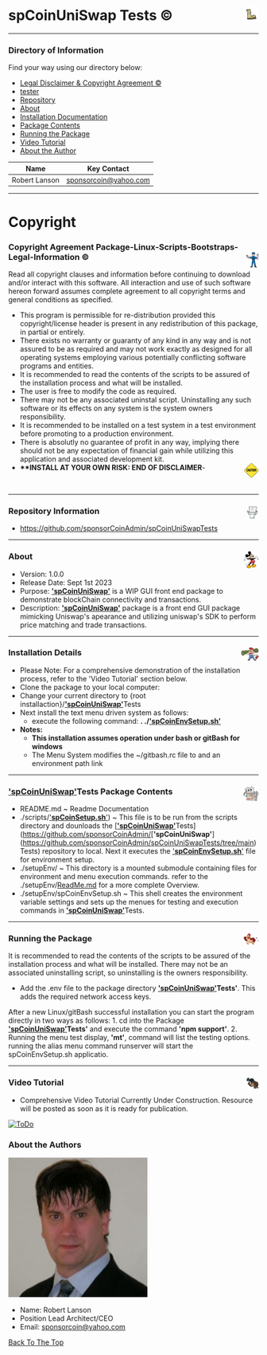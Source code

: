 # spCoinUniSwap Tests ©<img src="https://github.com/sponsorCoinAdmin/spCoinImages/blob/main/boot1.png" width="6%" align= "right">
---
### Directory of Information
Find your way using our directory below:

- [Legal Disclaimer & Copyright Agreement ©](#copyright-agreement)
- [tester](Copyright)
- [Repository](#repository-information)
- [About](#About)
- [Installation Documentation](#installation-details)
- [Package Contents](#package-contents)
- [Running the Package](#running-the-package)
- [Video Tutorial](#video-tutorial)
- [About the Author](#about-the-authors)
 
 Name  | Key Contact
------------- | -------------
Robert Lanson  | sponsorcoin@yahoo.com

 - - - -
# Copyright
### Copyright Agreement <b>Package-Linux-Scripts-Bootstraps-Legal-Information ©</b> <img src="https://github.com/sponsorCoinAdmin/spCoinImages/blob/main/policeman.png" width="5%" align= "right">

Read all copyright clauses and information before continuing to download and/or interact with this software. All interaction and use of such software hereon forward assumes complete agreement to all copyright terms and general conditions as specified. 

- This program is permissible for re-distribution provided this copyright/license header is present in any redistribution of this package, in partial or entirely.  
- There exists no warranty or guaranty of any kind in any way and is not assured to be as required and may not work exactly as designed for all operating systems employing various potentially conflicting software programs and entities.  
- It is recommended to read the contents of the scripts to be assured of the installation process and what will be installed. 
- The user is free to modify the code as required. 
- There may not be any associated uninstal script. Uninstalling any such software or its effects on any system is the system owners responsibility.
- It is recommended to be installed on a test system in a test environment before promoting to a production environment.
- There is absolutly no guarantee of profit in any way, implying there should not be any expectation of financial gain while utilizing this application and associated development kit.
- <b>**INSTALL AT YOUR OWN RISK: END OF DISCLAIMER</b><img src="https://github.com/sponsorCoinAdmin/spCoinImages/blob/main//caution.png" width="6%" align= "right">-</b>
 <BR>
 
 - - - -
### Repository Information <img src="https://github.com/sponsorCoinAdmin/spCoinImages/blob/main/repository.png" width="5%" align= "right">
- https://github.com/sponsorCoinAdmin/spCoinUniSwapTests

- - - -
### About <img src="https://github.com/sponsorCoinAdmin/spCoinImages/blob/main/aboutMickey.png" width="6%" align= "right">
- Version: 1.0.0
- Release Date: Sept 1st 2023
- Purpose: [<b>'spCoinUniSwap'</b>](https://github.com/sponsorCoinAdmin/spCoinUniSwapTests/tree/main) is a WIP GUI front end package to demonstrate blockChain connectivity and transactions.
- Description: [<b>'spCoinUniSwap'</b>](https://github.com/sponsorCoinAdmin/spCoinUniSwapTests/tree/main) package is a front end GUI package mimicking Uniswap's apearance and utilizing uniswap's SDK to perform price matching and trade transactions. 
 - - - -
### Installation Details<img src="https://github.com/sponsorCoinAdmin/spCoinImages/blob/main/installation.png" width="7%" align= "right">
- Please Note: For a comprehensive demonstration of the installation process, refer to the 'Video Tutorial' section below.
- Clone the package to your local computer:
- Change your current directory to {root installaction}/[<b>'spCoinUniSwap'</b>](https://github.com/sponsorCoinAdmin/spCoinUniSwapTests/tree/main)Tests
- Next install the text menu driven system as follows:
    - execute the following command: <b>. ./['<b>spCoinEnvSetup.sh</b>'](https://github.com/sponsorCoinAdmin/spCoinSetupEnv/blob/main/spCoinEnvSetup.sh)</b>
- <b>Notes:
    - This installation assumes operation under bash or gitBash for windows</b>
    - The Menu System modifies the ~/gitbash.rc file to and an environment path link
 - - - -
### [<b>'spCoinUniSwap'</b>](https://github.com/sponsorCoinAdmin/spCoinUniSwapTests/tree/main)Tests Package Contents<img src="https://github.com/sponsorCoinAdmin/spCoinImages/blob/main/contents.png" width="6%" align= "right">

- README.md ~ Readme Documentation
- ./scripts/['<b>spCoinSetup.sh</b>'](https://github.com/sponsorCoinAdmin/[<b>'spCoinUniSwap'</b>](https://github.com/sponsorCoinAdmin/spCoinUniSwapTests/tree/main)Tests/blob/main/scripts/spCoinSetup.sh))  ~ This file is to be run from the scripts directory and dounloads the [[<b>'spCoinUniSwap'</b>](https://github.com/sponsorCoinAdmin/spCoinUniSwapTests/tree/main)Tests](https://github.com/sponsorCoinAdmin/[<b>'spCoinUniSwap'</b>](https://github.com/sponsorCoinAdmin/spCoinUniSwapTests/tree/main)Tests) repository to local. Next it executes the ['<b>spCoinEnvSetup.sh</b>'](https://github.com/sponsorCoinAdmin/spCoinSetupEnv/blob/main/spCoinEnvSetup.sh) file for environment setup.
- ./setupEnv/ ~ This directory is a mounted submodule containing files for environment and menu execution commands. refer to the ./setupEnv/[ReadMe.md](https://github.com/sponsorCoinAdmin/spCoinSetupEnv/blob/main/README.md) for a more complete Overview.
- ./setupEnv/spCoinEnvSetup.sh ~ This shell creates the environment variable settings and sets up the menues for testing and execution commands in [<b>'spCoinUniSwap'</b>](https://github.com/sponsorCoinAdmin/spCoinUniSwapTests/tree/main)Tests.
 - - - -
### Running the Package<img src="https://github.com/sponsorCoinAdmin/spCoinImages/blob/main/running2.png" width="6%" align= "right">
It is recommended to read the contents of the scripts to be assured of the installation process and what will be installed.  There may not be an associated uninstalling script, so uninstalling is the owners responsibility.
  - Add the .env file to the package directory <b>[<b>'spCoinUniSwap'</b>](https://github.com/sponsorCoinAdmin/spCoinUniSwapTests/tree/main)Tests'</b>. This adds the required network access keys.

After a new Linux/gitBash successful installation you can start the program directly in two ways as follows:
    1. cd into the Package <b>[<b>'spCoinUniSwap'</b>](https://github.com/sponsorCoinAdmin/spCoinUniSwapTests/tree/main)Tests'</b> and execute the command <b>'npm support'</b>.
    2. Running the menu test display, <b>'mt'</b>, command will list the testing options.
       running the alias menu command runserver will start the spCoinEnvSetup.sh</b> applicatio.
 - - - -
### Video Tutorial<img src="https://github.com/sponsorCoinAdmin/spCoinImages/blob/main/video.png" width="5%" align= "right">
- Comprehensive Video Tutorial Currently Under Construction. Resource will be posted as soon as it is ready for publication.

[![ToDo](https://github.com/sponsorCoinAdmin/spCoinImages/blob/main/maxresdefault.jpg)](https://youtu.be/T_d5-y8hpYI "AWS Migration")

### About the Authors
![Author Image](https://github.com/sponsorCoinAdmin/spCoinImages/blob/main/RobinPhoto.jpg)
- Name: Robert Lanson
- Position Lead Architect/CEO
- Email: sponsorcoin@yahoo.com

[Back To The Top](#directory-of-information)
